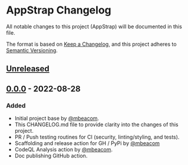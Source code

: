 # AppStrap Changelog

All notable changes to this project (AppStrap) will be documented in this file.

The format is based on [Keep a Changelog](https://keepachangelog.com/en/1.0.0/),
and this project adheres to [Semantic Versioning](https://semver.org/spec/v2.0.0.html).

## [Unreleased]

## [0.0.0] - 2022-08-28

### Added

- Initial project base by [@mbeacom](https://github.com/mbeacom).
- This CHANGELOG.md file to provide clarity into the changes of this project.
- PR / Push testing routines for CI (security, linting/styling, and tests).
- Scaffolding and release action for GH / PyPi by [@mbeacom](https://github.com/mbeacom)
- CodeQL Analysis action by [@mbeacom](https://github.com/mbeacom).
- Doc publishing GitHub action.

[Unreleased]: https://github.com/mbeacom/appstrap/compare/v0.0.0...HEAD
[0.0.0]: https://github.com/mbeacom/appstrap/releases/tag/v0.0.0
